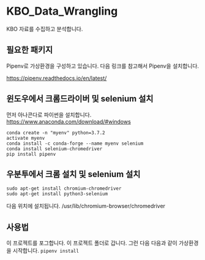 # KBO_Data_Wrangling
KBO 자료를 수집하고 분석합니다.

## 필요한 패키지

Pipenv로 가상환경을 구성하고 있습니다. 다음 링크를 참고해서 Pipenv을 설치합니다.

https://pipenv.readthedocs.io/en/latest/

## 윈도우에서 크롬드라이버 및 selenium 설치

먼저 아나콘다로 파이썬을 설치합니다. https://www.anaconda.com/download/#windows

```
conda create -n "myenv" python=3.7.2
activate myenv
conda install -c conda-forge --name myenv selenium 
conda install selenium-chromedriver
pip install pipenv
```


## 우분투에서 크롬 설치 및 selenium 설치

```
sudo apt-get install chromium-chromedriver
sudo apt-get install python3-selenium
```
다음 위치에 설치됩니다.
/usr/lib/chromium-browser/chromedriver

## 사용법
이 프로젝트를 포그합니다. 이 프로젝트 폴더로 갑니다.
그런 다음 다음과 같이 가상환경을 시작합니다.
`pipenv install`
